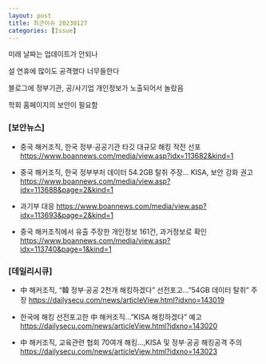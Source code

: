 ```yaml
---
layout: post
title: 최근이슈 20230127
categories: [Issue]
---
```

미래 날짜는 업데이트가 안되나

설 연휴에 많이도 공격했다
너무들한다

블로그에 정부기관, 공/사기업 개인정보가 노출되어서 놀랐음

학회 홈페이지의 보안이 필요함

### [보안뉴스]

* 중국 해커조직, 한국 정부·공공기관 타깃 대규모 해킹 작전 선포
  <https://www.boannews.com/media/view.asp?idx=113682&kind=1>

* 중국 해커조직, 한국 정부부처 데이터 54.2GB 탈취 주장... KISA, 보안 강화 권고
  <https://www.boannews.com/media/view.asp?idx=113688&page=2&kind=1>

* 과기부 대응
  <https://www.boannews.com/media/view.asp?idx=113693&page=2&kind=1>

* 중국 해커조직에서 유출 주장한 개인정보 161건, 과거정보로 확인 
  <https://www.boannews.com/media/view.asp?idx=113740&page=1&kind=1>


### [데일리시큐]

* 中 해커조직, “韓 정부·공공 2천개 해킹하겠다” 선전포고...”54GB 데이터 탈취” 주장 
  <https://dailysecu.com/news/articleView.html?idxno=143019>

* 한국에 해킹 선전포고한 中 해커조직...”KISA 해킹하겠다” 예고
  <https://dailysecu.com/news/articleView.html?idxno=143020>

* 中 해커조직, 교육관련 협회 70여개 해킹...,KISA 및 정부·공공 해킹공격 주의 
  <https://dailysecu.com/news/articleView.html?idxno=143023>